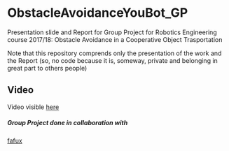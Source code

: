 # ObstacleAvoidanceYouBot_GP
Presentation slide and Report for Group Project for Robotics Engineering course 2017/18: Obstacle Avoidance in a Cooperative Object Trasportation

Note that this repository comprends only the presentation of the work  and the Report (so, no code because it is, someway, private and belonging in great part to others people)

## Video
Video visible [here](https://streamable.com/dyxd8)

##### Group Project done in collaboration with
[fafux](https://github.com/fafux)
